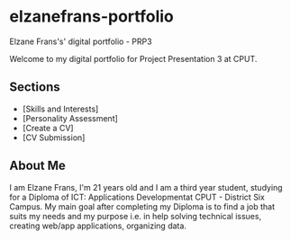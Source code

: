 # elzanefrans-portfolio

Elzane Frans's' digital portfolio - PRP3

Welcome to my digital portfolio for Project Presentation 3 at CPUT.

## Sections
- [Skills and Interests]
- [Personality Assessment]
- [Create a CV]
- [CV Submission]
 
## About Me

I am Elzane Frans, I'm 21 years old and I am a third year student, studying for a Diploma of ICT: Applications Developmentat CPUT - District Six Campus. My main goal after completing my Diploma is to find a job that suits my needs and my purpose i.e. in help solving technical issues, creating web/app applications, organizing data.
